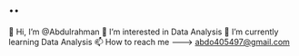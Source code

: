 # ..
👋 Hi, I’m @Abdulrahman
👀 I’m interested in Data Analysis
🌱 I’m currently learning Data Analysis
📫 How to reach me ---> abdo405497@gmail.com
